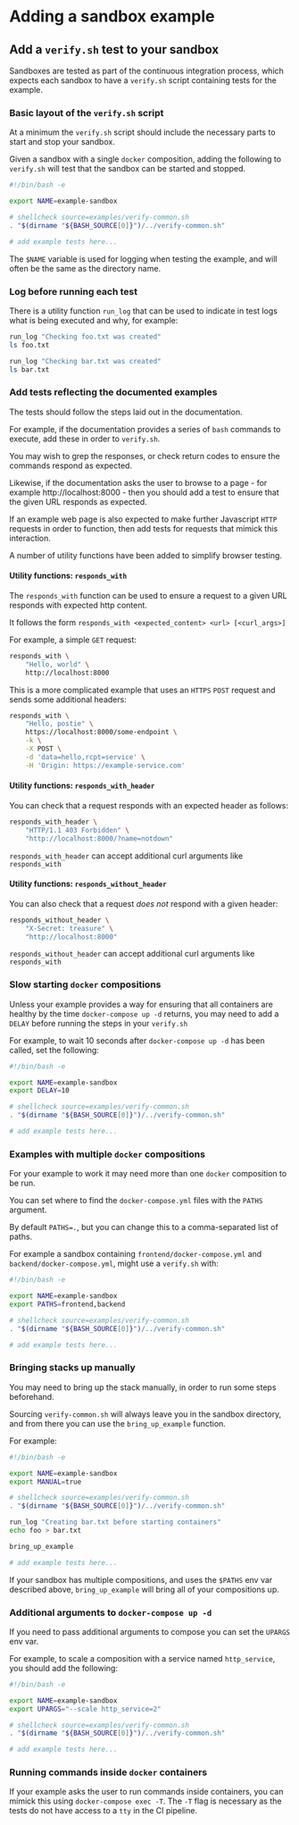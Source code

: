 # Adding a sandbox example

## Add a `verify.sh` test to your sandbox

Sandboxes are tested as part of the continuous integration process, which expects
each sandbox to have a `verify.sh` script containing tests for the example.

### Basic layout of the `verify.sh` script

At a minimum the `verify.sh` script should include the necessary parts to start
and stop your sandbox.

Given a sandbox with a single `docker` composition, adding the following
to `verify.sh` will test that the sandbox can be started and stopped.

```bash
#!/bin/bash -e

export NAME=example-sandbox

# shellcheck source=examples/verify-common.sh
. "$(dirname "${BASH_SOURCE[0]}")/../verify-common.sh"

# add example tests here...

```

The `$NAME` variable is used for logging when testing the example, and will
often be the same as the directory name.

### Log before running each test

There is a utility function `run_log` that can be used to indicate in test logs what
is being executed and why, for example:

```bash
run_log "Checking foo.txt was created"
ls foo.txt

run_log "Checking bar.txt was created"
ls bar.txt
```

### Add tests reflecting the documented examples

The tests should follow the steps laid out in the documentation.

For example, if the documentation provides a series of `bash` commands to execute, add these in order to `verify.sh`.

You may wish to grep the responses, or check return codes to ensure the commands respond as expected.

Likewise, if the documentation asks the user to browse to a page - for example http://localhost:8000 -
then you should add a test to ensure that the given URL responds as expected.

If an example web page is also expected to make further Javascript `HTTP` requests in order to function, then add
tests for requests that mimick this interaction.

A number of utility functions have been added to simplify browser testing.

#### Utility functions: `responds_with`

The `responds_with` function can be used to ensure a request to a given URL responds with
expected http content.

It follows the form `responds_with <expected_content> <url> [<curl_args>]`

For example, a simple `GET` request:

```bash
responds_with \
    "Hello, world" \
    http://localhost:8000
```

This is a more complicated example that uses an `HTTPS` `POST` request and sends some
additional headers:

```bash
responds_with \
    "Hello, postie" \
    https://localhost:8000/some-endpoint \
    -k \
    -X POST \
    -d 'data=hello,rcpt=service' \
    -H 'Origin: https://example-service.com'
```

#### Utility functions: `responds_with_header`

You can check that a request responds with an expected header as follows:

```bash
responds_with_header \
    "HTTP/1.1 403 Forbidden" \
    "http://localhost:8000/?name=notdown"
```

`responds_with_header` can accept additional curl arguments like `responds_with`

#### Utility functions: `responds_without_header`

You can also check that a request *does not* respond with a given header:

```bash
responds_without_header \
    "X-Secret: treasure" \
    "http://localhost:8000"
```

`responds_without_header` can accept additional curl arguments like `responds_with`

### Slow starting `docker` compositions

Unless your example provides a way for ensuring that all containers are healthy by
the time `docker-compose up -d` returns, you may need to add a `DELAY` before running
the steps in your `verify.sh`

For example, to wait 10 seconds after `docker-compose up -d` has been called, set the
following:

```bash
#!/bin/bash -e

export NAME=example-sandbox
export DELAY=10

# shellcheck source=examples/verify-common.sh
. "$(dirname "${BASH_SOURCE[0]}")/../verify-common.sh"

# add example tests here...
```

### Examples with multiple `docker` compositions

For your example to work it may need more than one `docker` composition to be run.

You can set where to find the `docker-compose.yml` files with the `PATHS` argument.

By default `PATHS=.`, but you can change this to a comma-separated list of paths.

For example a sandbox containing `frontend/docker-compose.yml` and `backend/docker-compose.yml`,
might use a `verify.sh` with:

```bash
#!/bin/bash -e

export NAME=example-sandbox
export PATHS=frontend,backend

# shellcheck source=examples/verify-common.sh
. "$(dirname "${BASH_SOURCE[0]}")/../verify-common.sh"

# add example tests here...
```

### Bringing stacks up manually

You may need to bring up the stack manually, in order to run some steps beforehand.

Sourcing `verify-common.sh` will always leave you in the sandbox directory, and from there
you can use the `bring_up_example` function.

For example:

```bash
#!/bin/bash -e

export NAME=example-sandbox
export MANUAL=true

# shellcheck source=examples/verify-common.sh
. "$(dirname "${BASH_SOURCE[0]}")/../verify-common.sh"

run_log "Creating bar.txt before starting containers"
echo foo > bar.txt

bring_up_example

# add example tests here...
```

If your sandbox has multiple compositions, and uses the `$PATHS` env var described above,
`bring_up_example` will bring all of your compositions up.


### Additional arguments to `docker-compose up -d`

If you need to pass additional arguments to compose you can set the `UPARGS`
env var.

For example, to scale a composition with a service named `http_service`, you
should add the following:

```bash
#!/bin/bash -e

export NAME=example-sandbox
export UPARGS="--scale http_service=2"

# shellcheck source=examples/verify-common.sh
. "$(dirname "${BASH_SOURCE[0]}")/../verify-common.sh"

# add example tests here...
```

### Running commands inside `docker` containers

If your example asks the user to run commands inside containers, you can
mimick this using `docker-compose exec -T`. The `-T` flag is necessary as the
tests do not have access to a `tty` in the CI pipeline.
